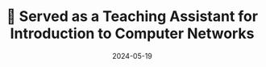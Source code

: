 ---
title: 🎉 Served as a Teaching Assistant for Introduction to Computer Networks
summary: Had the opportunity to be a TA for Introduction to Computer Networks with Dr. Nazarin in Summer 2024, supporting students in understanding key concepts in computer networks.
date: 2024-05-19
---